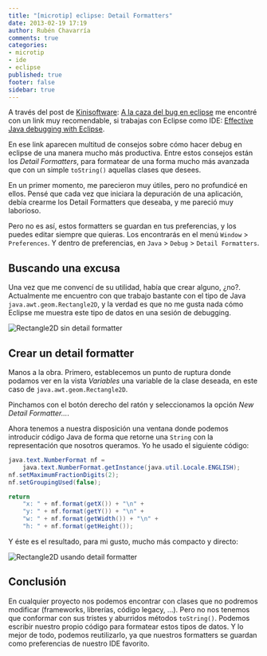 ```yaml
---
title: "[microtip] eclipse: Detail Formatters"
date: 2013-02-19 17:19
author: Rubén Chavarría
comments: true
categories: 
- microtip
- ide
- eclipse
published: true
footer: false
sidebar: true
---
```


A través del post de [Kinisoftware](http://twitter.com/kinisoftware): 
[A la caza del bug en eclipse](http://kinisoftware.com/2013/02/a-la-caza-del-bug-en-eclipse/)
me encontré con un link muy recomendable, si trabajas con Eclipse como IDE:
[Effective Java debugging with Eclipse](http://eclipsesource.com/blogs/2013/01/08/effective-java-debugging-with-eclipse/).

En ese link aparecen multitud de consejos sobre cómo hacer debug en eclipse de una manera
mucho más productiva. Entre estos consejos están los *Detail Formatters*, para formatear
de una forma mucho más avanzada que con un simple `toString()` aquellas clases que desees.

<!-- more -->

En un primer momento, me parecieron muy útiles, pero no profundicé en ellos. Pensé que 
cada vez que iniciara la depuración de una aplicación, debía crearme los Detail
Formatters que deseaba, y me pareció muy laborioso.

Pero no es así, estos formatters se guardan en tus preferencias, y los puedes
editar siempre que quieras. Los encontrarás en el menú `Window` > `Preferences`.
Y dentro de preferencias, en `Java` > `Debug` > `Detail Formatters`.

## Buscando una excusa

Una vez que me convencí de su utilidad, había que crear alguno, ¿no?. Actualmente
me encuentro con que trabajo bastante con el tipo de Java `java.awt.geom.Rectangle2D`,
y la verdad es que no me gusta nada cómo Eclipse me muestra este tipo de datos
en una sesión de debugging.

![Rectangle2D sin detail formatter](/images/2013/rectangle2d-without-detail-formatter.png)

## Crear un detail formatter

Manos a la obra. Primero, establecemos un punto de ruptura donde podamos ver en la vista
*Variables* una variable de la clase deseada, en este caso de `java.awt.geom.Rectangle2D`.

Pinchamos con el botón derecho del ratón y seleccionamos la opción *New Detail Formatter...*.

Ahora tenemos a nuestra disposición una ventana donde podemos introducir código Java de forma
que retorne una `String` con la representación que nosotros queramos. Yo he usado el siguiente
código:

``` java
java.text.NumberFormat nf = 
    java.text.NumberFormat.getInstance(java.util.Locale.ENGLISH);
nf.setMaximumFractionDigits(2);
nf.setGroupingUsed(false);

return 
    "x: " + nf.format(getX()) + "\n" +
    "y: " + nf.format(getY()) + "\n" +
    "w: " + nf.format(getWidth()) + "\n" +
    "h: " + nf.format(getHeight());
```

Y éste es el resultado, para mi gusto, mucho más compacto y directo:

![Rectangle2D usando detail formatter](/images/2013/rectangle2d-using-detail-formatter.png)

## Conclusión

En cualquier proyecto nos podemos encontrar con clases que no podremos modificar (frameworks, 
librerías, código legacy, ...). Pero no nos tenemos que conformar con sus tristes y aburridos
métodos `toString()`. Podemos escribir nuestro propio código para formatear estos tipos de datos.
Y lo mejor de todo, podemos reutilizarlo, ya que nuestros formatters se guardan como preferencias
de nuestro IDE favorito.

